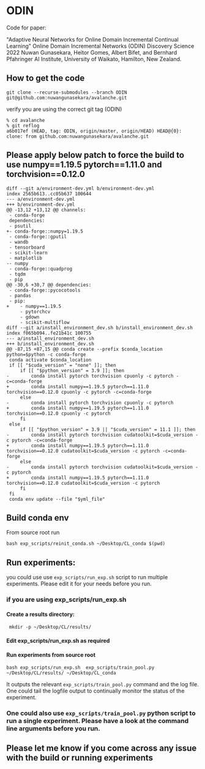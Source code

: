 # ODIN
Code for paper:

"Adaptive Neural Networks for Online Domain Incremental Continual Learning"
Online Domain Incremental Networks (ODIN)
Discovery Science 2022
Nuwan Gunasekara, Heitor Gomes, Albert Bifet, and Bernhard Pfahringer
AI Institute, University of Waikato, Hamilton, New Zealand.


## How to get the code 
```
git clone --recurse-submodules --branch ODIN git@github.com:nuwangunasekara/avalanche.git
```
verify you are using the correct git tag (ODIN)
```
% cd avalanche
% git reflog                          
a6b017ef (HEAD, tag: ODIN, origin/master, origin/HEAD) HEAD@{0}: clone: from github.com:nuwangunasekara/avalanche.git
```
## Please apply below patch to force the build to use numpy==1.19.5 pytorch==1.11.0 and  torchvision==0.12.0
```
diff --git a/environment-dev.yml b/environment-dev.yml
index 2565b613..cc05b637 100644
--- a/environment-dev.yml
+++ b/environment-dev.yml
@@ -13,12 +13,12 @@ channels:
 - conda-forge
 dependencies:
 - psutil
+- conda-forge::numpy=1.19.5
 - conda-forge::gputil
 - wandb
 - tensorboard
 - scikit-learn
 - matplotlib
-- numpy
 - conda-forge::quadprog
 - tqdm
 - pip
@@ -30,6 +30,7 @@ dependencies:
 - conda-forge::pycocotools
 - pandas
 - pip:
+    - numpy==1.19.5
     - pytorchcv
     - gdown
     - scikit-multiflow
diff --git a/install_environment_dev.sh b/install_environment_dev.sh
index f065b094..fe21b41c 100755
--- a/install_environment_dev.sh
+++ b/install_environment_dev.sh
@@ -87,15 +87,15 @@ conda create --prefix $conda_location python=$python -c conda-forge
 conda activate $conda_location
 if [[ "$cuda_version" = "none" ]]; then
     if [[ "$python_version" = 3.9 ]]; then
-        conda install pytorch torchvision cpuonly -c pytorch -c=conda-forge
+        conda install numpy==1.19.5 pytorch==1.11.0 torchvision==0.12.0 cpuonly -c pytorch -c=conda-forge
     else
-        conda install pytorch torchvision cpuonly -c pytorch
+        conda install numpy==1.19.5 pytorch==1.11.0 torchvision==0.12.0 cpuonly -c pytorch
     fi
 else
     if [[ "$python_version" = 3.9 || "$cuda_version" = 11.1 ]]; then
-        conda install pytorch torchvision cudatoolkit=$cuda_version -c pytorch -c=conda-forge
+        conda install numpy==1.19.5 pytorch==1.11.0 torchvision==0.12.0 cudatoolkit=$cuda_version -c pytorch -c=conda-forge
     else
-        conda install pytorch torchvision cudatoolkit=$cuda_version -c pytorch
+        conda install numpy==1.19.5 pytorch==1.11.0 torchvision==0.12.0 cudatoolkit=$cuda_version -c pytorch
     fi
 fi
 conda env update --file "$yml_file"
```

## Build conda env 
From source root run 
```
bash exp_scripts/reinit_conda.sh ~/Desktop/CL_conda $(pwd)
```

## Run experiments: 
you could use use ```exp_scripts/run_exp.sh``` script to run multiple experiments. Please edit it for your needs before you run. 
### if you are using exp_scripts/run_exp.sh
#### Create a results directory:
```
 mkdir -p ~/Desktop/CL/results/
```
#### Edit exp_scripts/run_exp.sh as required 
#### Run experiments from source root
```
bash exp_scripts/run_exp.sh  exp_scripts/train_pool.py ~/Desktop/CL/results/ ~/Desktop/CL_conda
```
It outputs the relevant ```exp_scripts/train_pool.py``` command and the log file.
One could tail the logfile output to continually monitor the status of the experiment.


### One could also use ```exp_scripts/train_pool.py``` python script to run a single experiment. Please have a look at the command line arguments before you run. 

## Please let me know if you come across any issue with the build or running experiments
